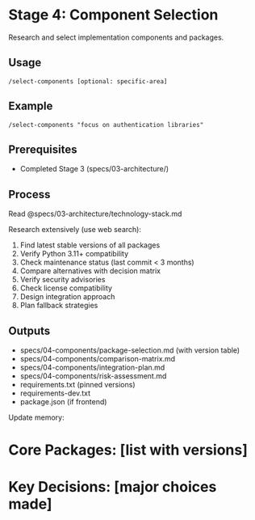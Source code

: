 # Stage 4: Component Selection
Research and select implementation components and packages.

## Usage
`/select-components [optional: specific-area]`

## Example
`/select-components "focus on authentication libraries"`

## Prerequisites
- Completed Stage 3 (specs/03-architecture/)

## Process
Read @specs/03-architecture/technology-stack.md

Research extensively (use web search):
1. Find latest stable versions of all packages
2. Verify Python 3.11+ compatibility
3. Check maintenance status (last commit < 3 months)
4. Compare alternatives with decision matrix
5. Verify security advisories
6. Check license compatibility
7. Design integration approach
8. Plan fallback strategies

## Outputs
- specs/04-components/package-selection.md (with version table)
- specs/04-components/comparison-matrix.md
- specs/04-components/integration-plan.md
- specs/04-components/risk-assessment.md
- requirements.txt (pinned versions)
- requirements-dev.txt
- package.json (if frontend)

Update memory:
# Core Packages: [list with versions]
# Key Decisions: [major choices made]